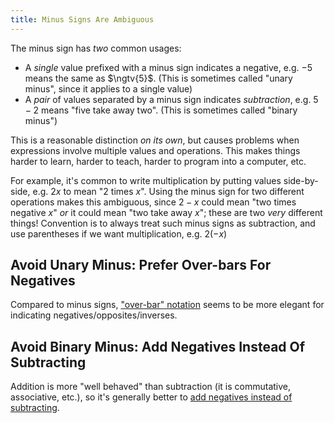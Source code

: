 ```yaml
---
title: Minus Signs Are Ambiguous
---
```


The minus sign has *two* common usages:

 - A *single* value prefixed with a minus sign indicates a negative, e.g. $-5$
   means the same as $\ngtv{5}$. (This is sometimes called "unary minus",
   since it applies to a single value)
 - A *pair* of values separated by a minus sign indicates *subtraction*, e.g.
   $5-2$ means "five take away two". (This is sometimes called "binary minus")

This is a reasonable distinction *on its own*, but causes problems when
expressions involve multiple values and operations. This makes things harder to
learn, harder to teach, harder to program into a computer, etc.

For example, it's common to write multiplication by putting values side-by-side,
e.g. $2x$ to mean "$2$ times $x$". Using the minus sign for two different
operations makes this ambiguous, since $2-x$ could mean "two times negative $x$"
*or* it could mean "two take away $x$"; these are two *very* different things!
Convention is to always treat such minus signs as subtraction, and use
parentheses if we want multiplication, e.g.  $2(-x)$

## Avoid Unary Minus: Prefer Over-bars For Negatives ##

Compared to minus signs, ["over-bar" notation](negative_bar_notation.html) seems
to be more elegant for indicating negatives/opposites/inverses.

## Avoid Binary Minus: Add Negatives Instead Of Subtracting ##

Addition is more "well behaved" than subtraction (it is commutative,
associative, etc.), so it's generally better to
[add negatives instead of subtracting](subtraction.html).
